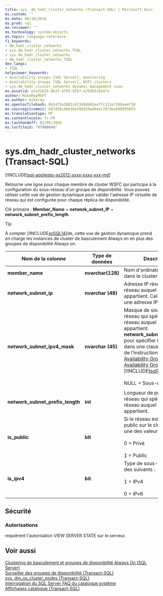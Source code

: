 ```yaml
---
title: sys. dm_hadr_cluster_networks (Transact-SQL) | Microsoft Docs
ms.custom: ''
ms.date: 06/10/2016
ms.prod: sql
ms.reviewer: ''
ms.technology: system-objects
ms.topic: language-reference
f1_keywords:
- dm_hadr_cluster_networks
- sys.dm_hadr_cluster_networks_TSQL
- sys.dm_hadr_cluster_networks
- dm_hadr_cluster_networks_TSQL
dev_langs:
- TSQL
helpviewer_keywords:
- Availability Groups [SQL Server], monitoring
- Availability Groups [SQL Server], WSFC clusters
- sys.dm_hadr_cluster_networks dynamic management view
ms.assetid: ece32b15-d63f-4f93-92b7-e2930333e97a
author: MikeRayMSFT
ms.author: mikeray
ms.openlocfilehash: 0b2475a3881cb73d9dd82ee7fc311e7288aa4738
ms.sourcegitcommit: b87d36c46b39af8b929ad94ec707dee8800950f5
ms.translationtype: MT
ms.contentlocale: fr-FR
ms.lasthandoff: 02/08/2020
ms.locfileid: "67900649"
---
```

# <a name="sysdm_hadr_cluster_networks-transact-sql"></a>sys.dm_hadr_cluster_networks (Transact-SQL)
[!INCLUDE[tsql-appliesto-ss2012-xxxx-xxxx-xxx-md](../../includes/tsql-appliesto-ss2012-xxxx-xxxx-xxx-md.md)]

  Retourne une ligne pour chaque membre de cluster WSFC qui participe à la configuration du sous-réseau d'un groupe de disponibilité. Vous pouvez utiliser cette vue de gestion dynamique pour valider l'adresse IP virtuelle de réseau qui est configurée pour chaque réplica de disponibilité.  
  
 Clé primaire : **Member_Name** + **network_subnet_IP** + **network_subnet_prefix_length**  
  
 > [!TIP]
 > À compter [!INCLUDE[ssSQL14](../../includes/sssql14-md.md)]de, cette vue de gestion dynamique prend en charge les instances de cluster de basculement Always on en plus des groupes de disponibilité Always on.  
  
|Nom de la colonne|Type de données|Description|  
|-----------------|---------------|-----------------|  
|**member_name**|**nvarchar(128)**|Nom d'ordinateur d'un nœud dans le cluster WSFC.|  
|**network_subnet_ip**|**nvarchar (48)**|Adresse IP réseau du sous-réseau auquel l'ordinateur appartient. Cela peut être une adresse IPv4 ou IPv6.|  
|**network_subnet_ipv4_mask**|**nvarchar (45)**|Masque de sous-réseau de réseau qui spécifie le sous-réseau auquel l'adresse IP appartient. **network_subnet_ipv4_mask** pour spécifier les options du <DHCP network_subnet_option> dans une clause with DHCP de l’instruction [Create Availability Group](../../t-sql/statements/create-availability-group-transact-sql.md) ou [ALTER Availability Group](../../t-sql/statements/alter-availability-group-transact-sql.md) [!INCLUDE[tsql](../../includes/tsql-md.md)] .<br /><br /> NULL = Sous-réseau IPv6.|  
||||  
|**network_subnet_prefix_length**|**int**|Longueur de préfixe IP de réseau qui spécifie le sous-réseau auquel l'ordinateur appartient.|  
|**is_public**|**bit**|Si le réseau est privé ou public sur le cluster WSFC, une des valeurs suivantes :<br /><br /> 0 = Privé<br /><br /> 1 = Public|  
|**is_ipv4**|**bit**|Type de sous-réseau, un des suivants :<br /><br /> 1 = IPv4<br /><br /> 0 = IPv6|  
  
## <a name="security"></a>Sécurité  
  
### <a name="permissions"></a>Autorisations  
 requièrent l'autorisation VIEW SERVER STATE sur le serveur.  
  
## <a name="see-also"></a>Voir aussi  
 [Clustering de basculement et groupes de disponibilité Always On &#40;SQL Server&#41;](../../database-engine/availability-groups/windows/failover-clustering-and-always-on-availability-groups-sql-server.md)   
 [Surveiller des groupes de disponibilité &#40;Transact-SQL&#41;](../../database-engine/availability-groups/windows/monitor-availability-groups-transact-sql.md)   
 [sys. dm_os_cluster_nodes &#40;Transact-SQL&#41;](../../relational-databases/system-dynamic-management-views/sys-dm-os-cluster-nodes-transact-sql.md)   
 [Interrogation du SQL Server FAQ du catalogue système](../../relational-databases/system-catalog-views/querying-the-sql-server-system-catalog-faq.md)   
 [Affichages catalogue &#40;Transact-SQL&#41;](../../relational-databases/system-catalog-views/catalog-views-transact-sql.md)  
  
  
